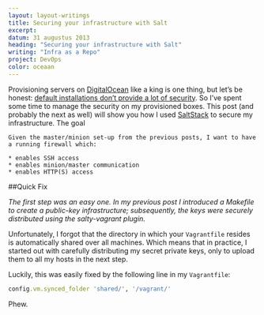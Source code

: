 ```yaml
---
layout: layout-writings
title: Securing your infrastructure with Salt
excerpt:
datum: 31 augustus 2013
heading: "Securing your infrastructure with Salt"
writing: "Infra as a Repo"
project: DevOps
color: oceaan
---
```


Provisioning servers on [DigitalOcean](https://www.digitalocean.com/) like a king is one thing, but let’s be honest: [default installations don’t provide a lot of security](http://dandydev.net/blog/crashing-servers-and-riding-waves#.WON9KRLyhTF). So I’ve spent some time to manage the security on my provisioned boxes. This post (and probably the next as well) will show you how I used [SaltStack](https://saltstack.com/) to secure my infrastructure.
The goal

    Given the master/minion set-up from the previous posts, I want to have a running firewall which:

    * enables SSH access
    * enables minion/master communication
    * enables HTTP(S) access

##Quick Fix

*The first step was an easy one. In my previous post I introduced a Makefile to create a public-key infrastructure; subsequently, the keys were securely distributed using the salty-vagrant plugin.*

Unfortunately, I forgot that the directory in which your `Vagrantfile` resides is automatically shared over all machines. Which means that in practice, I started out with carefully distributing my secret private keys, only to upload them to all my hosts in the next step.

Luckily, this was easily fixed by the following line in my `Vagrantfile`:

~~~ruby
config.vm.synced_folder 'shared/', '/vagrant/'
~~~

Phew.